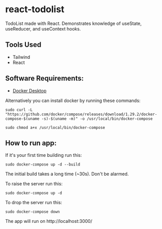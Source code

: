 # react-todolist

TodoList made with React. Demonstrates knowledge of useState, useReducer, and
useContext hooks.

## Tools Used

-   Tailwind
-   React

## Software Requirements:

-   [Docker Desktop](https://docs.docker.com/get-docker/)

Alternatively you can install docker by running these commands:

```
sudo curl -L "https://github.com/docker/compose/releases/download/1.29.2/docker-compose-$(uname -s)-$(uname -m)" -o /usr/local/bin/docker-compose
```

```
sudo chmod a+x /usr/local/bin/docker-compose
```

## How to run app:

If it's your first time building run this:

```
sudo docker-compose up -d --build
```

The initial build takes a long time (~30s). Don't be alarmed.

To raise the server run this:

```
sudo docker-compose up -d
```

To drop the server run this:

```
sudo docker-compose down
```

The app will run on http://localhost:3000/
